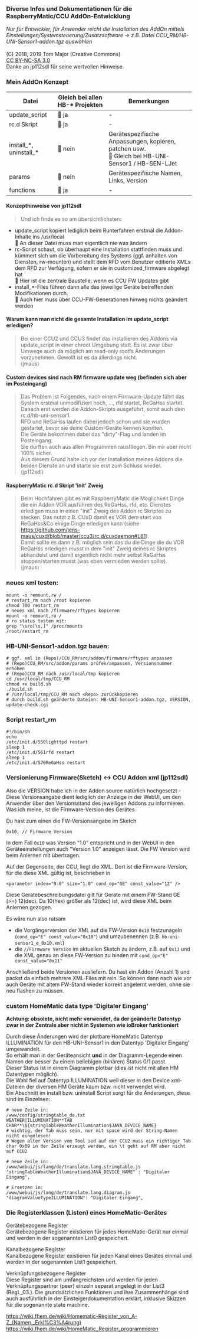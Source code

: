 
### Diverse Infos und Dokumentationen für die RaspberryMatic/CCU AddOn-Entwicklung

*Nur für Entwickler, für Anwender reicht die Installation des AddOn mittels Einstellungen/Systemsteuerung/Zusatzsoftware -> z.B. Datei CCU_RM/HB-UNI-Sensor1-addon.tgz auswählen*
<br><br>
(C) 2018, 2019 Tom Major (Creative Commons)<br>
[CC BY-NC-SA 3.0](https://creativecommons.org/licenses/by-nc-sa/3.0/)<br>
Danke an jp112sdl für seine wertvollen Hinweise.<br>

### Mein AddOn Konzept

|Datei|Gleich bei allen HB-\* Projekten|Bemerkungen|
|---|---|---|
|update_script|:green_apple: ja|-|
|rc.d Skript|:green_apple: ja|-|
|install\_\*, uninstall\_\*|:apple: nein|Gerätespezifische Anpassungen, kopieren, patchen usw.<br>:green_apple: Gleich bei HB-UNI-Sensor1 / HB-SEN-LJet|
|params|:apple: nein|Gerätespezifische Namen, Links, Version|
|functions|:green_apple: ja|-|

#### Konzepthinweise von jp112sdl

> Und ich finde es so am übersichtlichsten:
- update_script kopiert lediglich beim Runterfahren erstmal die Addon-Inhalte ins /usr/local<br>
  :green_apple: An dieser Datei muss man eigentlich nie was ändern
- rc-Script schaut, ob überhaupt eine Installation stattfinden muss und kümmert sich um die Vorbereitung des Systems (ggf. anhalten von Diensten, rw-mounten) und stellt dem RFD vom Benutzer editierte XMLs dem RFD zur Verfügung, sofern er sie in customized_firmware abgelegt hat<br>
  :large_blue_circle: Hier ist die zentrale Baustelle, wenn es CCU FW Updates gibt
- install\_\*-Files führen dann alle das jeweilige Geräte betreffenden Modifikationen durch.<br>
  :green_apple: Auch hier muss über CCU-FW-Generationen hinweg nichts geändert werden

<!-- -->

#### Warum kann man nicht die gesamte Installation im update_script erledigen?

> Bei einer CCU2 und CCU3 findet das installieren des Addons via update_script in einer chroot Umgebung statt. Es ist zwar über Umwege auch da möglich am read-only rootfs Änderungen vorzunehmen. Gewollt ist es da allerdings nicht.<br>
(jmaus)

<!-- -->

#### Custom devices sind nach RM firmware update weg (befinden sich aber im Posteingang)

>Das Problem ist Folgendes, nach einem Firmware-Update  fährt das System erstmal unmodifiziert hoch, ..., rfd startet, ReGaHss startet.<br>
Danach erst werden die Addon-Skripts ausgeführt, somit auch dein rc.d/hb-uni-sensor1.<br>
RFD und ReGaHss laufen dabei jedoch schon und sie wurden gestartet, bevor sie deine Custom-Geräte kennen konnten.<br>
Die Geräte bekommen dabei das "dirty"-Flag und landen im Posteingang.<br>
Sie dürften auch aus allen Programmen rausfliegen. Bin mir aber nicht 100% sicher.<br>
Aus diesem Grund halte ich vor der Installation meines Addons die beiden Dienste an und starte sie erst zum Schluss wieder.<br>
(jp112sdl)

<!-- -->

#### RaspberryMatic rc.d Skript 'init' Zweig

> Beim Hochfahren gibt es mit RaspberryMatic die Möglichkeit Dinge die ein Addon VOR ausführen des ReGaHss, rfd, etc. Dienstes erledigen muss in einen "init" Zweig des Addon rc Skriptes zu stecken. Das nutzt z.B. CUxD damit es VOR dem start von ReGaHss&Co einige Dinge erledigen kann (siehe https://github.com/jens-maus/cuxd/blob/master/ccu3/rc.d/cuxdaemon#L61).<br>
Damit sollte es dann z.B. möglich sein das du die Dinge die du VOR ReGaHss erledigen musst in dem "init" Zweig deines rc Skriptes abhandelst und damit eigentlich nicht mehr selbst ReGaHss stoppen/starten musst (was eben vermieden werden sollte).<br>
(jmaus)


### neues xml testen:
    mount -o remount,rw /
    # restart_rm nach /root kopieren
    chmod 700 restart_rm
    # neues xml nach /firmware/rftypes kopieren
    mount -o remount,ro /
    # ro status testen mit:
    grep "\sro[\s,]" /proc/mounts
    /root/restart_rm


### HB-UNI-Sensor1-addon.tgz bauen:
    # ggf. xml in (Repo)/CCU_RM/src/addon/firmware/rftypes anpassen
    # (Repo)CCU_RM/src/addon/params prüfen/anpassen, Versionsnummer erhöhen
    # (Repo)CCU_RM nach /usr/local/tmp kopieren
    cd /usr/local/tmp/CCU_RM
    chmod +x build.sh
    ./build.sh
    # /usr/local/tmp/CCU_RM nach <Repo> zurückkopieren
    # durch build.sh geänderte Dateien: HB-UNI-Sensor1-addon.tgz, VERSION, update-check.cgi


### Script restart_rm
    #!/bin/sh
    echo
    /etc/init.d/S50lighttpd restart
    sleep 1
    /etc/init.d/S61rfd restart
    sleep 1
    /etc/init.d/S70ReGaHss restart


### Versionierung Firmware(Sketch) <-> CCU Addon xml (jp112sdl)
Also die VERSION habe ich in der Addon source natürlich hochgesetzt -
Diese Versionsangabe dient lediglich der Anzeige in der WebUI, um den Anwender über den Versionsstand des jeweiligen Addons zu informieren.
Was ich meine, ist die Firmware-Version des Gerätes.

Du hast zum einen die FW-Versionsangabe im Sketch

    0x10, // Firmware Version
In dem Fall `0x10` was Version "1.0" entspricht und in der WebUI in den Geräteeinstellungen auch "Version 1.0" anzeigen lässt.
Die FW Version wird beim Anlernen mit übertragen.

Auf der Gegenseite, der CCU, liegt die XML.
Dort ist die Firmware-Version, für die diese XML gültig ist, beschrieben in

    <parameter index="9.0" size="1.0" cond_op="GE" const_value="12" />

Diese Gerätebeschreibungsdatei gilt für Geräte mit einem FW-Stand GE (>=) 12(dec).
Da 10(hex) größer als 12(dec) ist, wird diese XML beim Anlernen gezogen.

Es wäre nun also ratsam
- die Vorgängerversion der XML auf die FW-Version `0x10` festzunageln (`cond_op="E" const_value="0x10"`) und umzubenennen (z.B. `hb-uni-sensor1_e_0x10.xml`)   
- die `//Firmware Version` im aktuellen Sketch zu ändern, z.B. auf `0x11` und die XML genau an diese FW-Version zu binden mit `cond_op="E" const_value="0x11"`

Anschließend beide Versionen ausliefern.
Du hast ein Addon (Anzahl 1) und packst da einfach mehrere XML-Files mit rein.
So können dann nach wie vor auch Geräte mit altem FW-Stand wieder korrekt angelernt werden, ohne sie neu flashen zu müssen.


### custom HomeMatic data type 'Digitaler Eingang'
**Achtung: obsolete, nicht mehr verwendet, da der geänderte Datentyp zwar in der Zentrale aber nicht in Systemen wie ioBroker funktioniert**

Durch diese Änderungen wird der plotbare HomeMatic Datentyp ILLUMINATION für den HB-UNI-Sensor1 in den Datentyp 'Digitaler Eingang' umgewandelt.<br>
So erhält man in der Geräteansicht **und** in der Diagramm-Legende einen Namen der besser zu einem beliebigen (binären) Status 0/1 passt.<br>
Dieser Status ist in einem Diagramm plotbar (dies ist nicht mit allen HM Datentypen möglich).<br>
Die Wahl fiel auf Datentyp ILLUMINATION weil dieser in den Device xml-Dateien der diversen HM Geräte kaum bzw. nicht verwendet wird.<br>
Ein Abschnitt im install bzw. uninstall Script sorgt für die Änderungen, diese sind im Einzelnen:<br>

    # neue Zeile in:
    /www/config/stringtable_de.txt
    WEATHER|ILLUMINATION**TAB CHAR**\${stringTableWeatherIllumination$JAVA_DEVICE_NAME}
    # wichtig, der Tab muss sein, nur mit space wird der String-Namen nicht eingelesen!
    # Wegen alter Version vom Tool sed auf der CCU2 muss ein richtiger Tab char 0x09 in der Zeile erzeugt werden, ein \t geht auf RM aber nicht auf CCU2

    # neue Zeile in:
    /www/webui/js/lang/de/translate.lang.stringtable.js
    "stringTableWeatherIllumination$JAVA_DEVICE_NAME" : "Digitaler Eingang",

    # Ersetzen in:
    /www/webui/js/lang/de/translate.lang.diagram.js
    "diagramValueTypeILLUMINATION": "Digitaler Eingang",


### Die Registerklassen (Listen) eines HomeMatic-Gerätes

Gerätebezogene Register<br>
Gerätebezogene Register existieren für jedes HomeMatic-Gerät nur einmal und
werden in der sogenannten List0 gespeichert.

Kanalbezogene Register<br>
Kanalbezogene Register existieren für jeden Kanal eines Gerätes einmal und
werden in der sogenannten List1 gespeichert.

Verknüpfungsbezogene Register<br>
Diese Register sind am umfangreichsten und werden für jeden Verknüpfungspartner
(peer) einzeln separat angelegt in der List3 (RegL_03.<peer>). Die
grundsätzlichen Funktionen und ihre Zusammenhänge sind auch ausführlich in der
Einsteigerdokumentation erklärt, inklusive Skizzen für die sogenannte state
machine.

https://wiki.fhem.de/wiki/Homematic-Register_von_A-Z_(Namen,_Erkl%C3%A4rung)
https://wiki.fhem.de/wiki/HomeMatic_Register_programmieren
